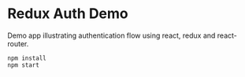 # Redux Auth Demo

Demo app illustrating authentication flow using react, redux and react-router.

```shell
npm install
npm start
```
